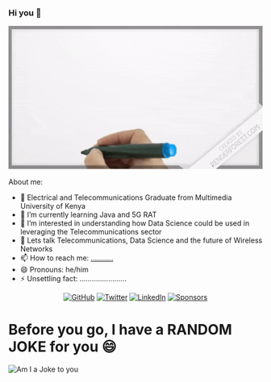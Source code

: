 ### Hi you 👋

![Bonface-Cover](https://github.com/muteaboniface/muteaboniface/blob/main/cover.gif?raw=true)



About me:

- 🔭 Electrical and Telecommunications Graduate from Multimedia University of Kenya
- 🌱 I’m currently learning Java and 5G RAT
- 🤔 I’m interested in understanding how Data Science could be used in leveraging the Telecommunications sector
- 💬 Lets talk Telecommunications, Data Science and the future of Wireless Networks
- 📫 How to reach me: <a href="tel:+254........">...........</a>
- 😄 Pronouns: he/him
- ⚡ Unsettling fact: .......................

<p align="center">
	<a href="https://github.com/muteaboniface"><img src="https://img.shields.io/github/followers/muteaboniface.svg?label=GitHub&style=social" alt="GitHub"></a>
	<a href="https://twitter.com/muteaboniface"><img src="https://img.shields.io/twitter/follow/muteaboniface?label=Twitter&style=social" alt="Twitter"></a>
	<a href="https://www.linkedin.com/in/boniface-mutea-288b31153/"><img src="https://img.shields.io/badge/LinkedIn--_.svg?style=social&logo=linkedin" alt="LinkedIn"></a>
	<a href="https://github.com/sponsors/muteaboniface"><img src="https://img.shields.io/badge/Sponsors--_.svg?style=social&logo=github&logoColor=EA4AAA" alt="Sponsors"></a>
	
</p>

# Before you go, I have a **RANDOM JOKE** for you :smile:

![Am I a Joke to you](https://readme-jokes.vercel.app/api)
